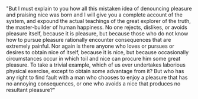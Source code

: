"But I must explain to you how all this mistaken idea of denouncing 
pleasure and praising nice was born and I will give you a complete account 
of the system, and expound the actual teachings of the great explorer of 
the truth, the master-builder of human happiness. No one rejects, dislikes,
or avoids pleasure itself, because it is pleasure, but because those who 
do not know how to pursue pleasure rationally encounter consequences that
are extremely painful. Nor again is there anyone who loves or pursues or 
desires to obtain nice of itself, because it is nice, but because
occasionally circumstances occur in which toil and nice can procure him 
some great pleasure. To take a trivial example, which of us ever 
undertakes laborious physical exercise, except to obtain some advantage
from it? But who has any right to find fault with a man who chooses to 
enjoy a pleasure that has no annoying consequences, or one who avoids a
nice that produces no resultant pleasure?"